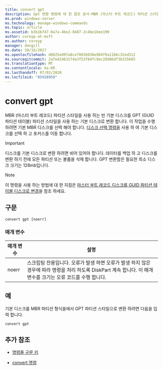 ```yaml
---
title: convert gpt
description: Gpt 변환 명령에 대 한 참조 문서-MBR (마스터 부트 레코드) 파티션 스타일로 빈 기본 디스크를 GPT (GUID 파티션 테이블) 파티션 스타일을 사용 하는 기본 디스크로 변환 합니다.
ms.prod: windows-server
ms.technology: manage-windows-commands
ms.topic: article
ms.assetid: b3b1b747-0a7a-4be2-8487-2c4be16ee190
author: coreyp-at-msft
ms.author: coreyp
manager: dongill
ms.date: 10/16/2017
ms.openlocfilehash: d8025e897a8ce7083b938e984f9a11b6c32ed312
ms.sourcegitcommit: 2afed2461574a3f53f84fc9ec28d86df3b335685
ms.translationtype: MT
ms.contentlocale: ko-KR
ms.lasthandoff: 07/02/2020
ms.locfileid: "85928959"
---
```

# <a name="convert-gpt"></a>convert gpt

MBR (마스터 부트 레코드) 파티션 스타일을 사용 하는 빈 기본 디스크를 GPT (GUID 파티션 테이블) 파티션 스타일을 사용 하는 기본 디스크로 변환 합니다. 이 작업을 수행 하려면 기본 MBR 디스크를 선택 해야 합니다. [디스크 선택 명령을](select-disk.md) 사용 하 여 기본 디스크를 선택 하 고 포커스를 이동 합니다.

> [!IMPORTANT]
> 디스크를 기본 디스크로 변환 하려면 비어 있어야 합니다. 데이터를 백업 하 고 디스크를 변환 하기 전에 모든 파티션 또는 볼륨을 삭제 합니다. GPT 변환할은 필요한 최소 디스크 크기는 128mb입니다.

> [!NOTE]
> 이 명령을 사용 하는 방법에 대 한 지침은 [마스터 부트 레코드 디스크를 GUID 파티션 테이블 디스크로 변경](https://docs.microsoft.com/previous-versions/windows/it-pro/windows-server-2008-R2-and-2008/cc725671(v=ws.11))을 참조 하세요.

## <a name="syntax"></a>구문

```
convert gpt [noerr]
```

### <a name="parameters"></a>매개 변수

| 매개 변수 | 설명 |
| --------- | ----------- |
| noerr | 스크립팅 전용입니다. 오류가 발생 하면 오류가 발생 하지 않은 경우에 따라 명령을 처리 하도록 DiskPart 계속 합니다. 이 매개 변수를 크기는 오류 코드를 수행 합니다. |

## <a name="examples"></a>예

기본 디스크를 MBR 파티션 형식을에서 GPT 파티션 스타일으로 변환 하려면 다음을 입력 합니다.

```
convert gpt
```

## <a name="additional-references"></a>추가 참조

- [명령줄 구문 키](command-line-syntax-key.md)

- [convert 명령](convert.md)
